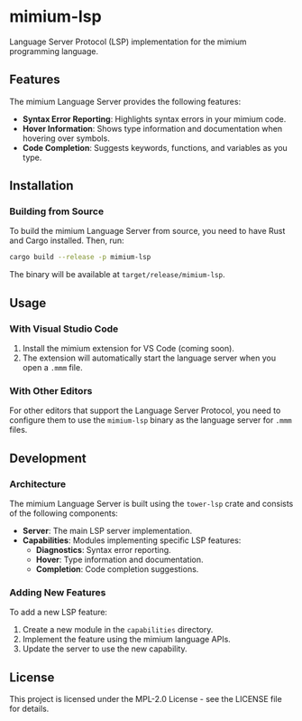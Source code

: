 # mimium-lsp

Language Server Protocol (LSP) implementation for the mimium programming language.

## Features

The mimium Language Server provides the following features:

- **Syntax Error Reporting**: Highlights syntax errors in your mimium code.
- **Hover Information**: Shows type information and documentation when hovering over symbols.
- **Code Completion**: Suggests keywords, functions, and variables as you type.

## Installation

### Building from Source

To build the mimium Language Server from source, you need to have Rust and Cargo installed. Then, run:

```bash
cargo build --release -p mimium-lsp
```

The binary will be available at `target/release/mimium-lsp`.

## Usage

### With Visual Studio Code

1. Install the mimium extension for VS Code (coming soon).
2. The extension will automatically start the language server when you open a `.mmm` file.

### With Other Editors

For other editors that support the Language Server Protocol, you need to configure them to use the `mimium-lsp` binary as the language server for `.mmm` files.

## Development

### Architecture

The mimium Language Server is built using the `tower-lsp` crate and consists of the following components:

- **Server**: The main LSP server implementation.
- **Capabilities**: Modules implementing specific LSP features:
  - **Diagnostics**: Syntax error reporting.
  - **Hover**: Type information and documentation.
  - **Completion**: Code completion suggestions.

### Adding New Features

To add a new LSP feature:

1. Create a new module in the `capabilities` directory.
2. Implement the feature using the mimium language APIs.
3. Update the server to use the new capability.

## License

This project is licensed under the MPL-2.0 License - see the LICENSE file for details.
